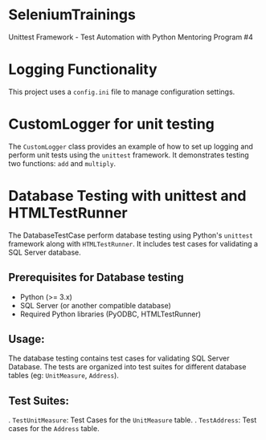 # SeleniumTrainings
Unittest Framework - Test Automation with Python Mentoring Program #4

# Logging Functionality
This project uses a `config.ini` file to manage configuration settings. 

# CustomLogger for unit testing 
The `CustomLogger` class provides an example of how to set up logging and perform unit tests using the `unittest` framework. It demonstrates testing two functions: `add` and `multiply`.

# Database Testing with unittest and HTMLTestRunner
The DatabaseTestCase perform database testing using Python's `unittest` framework along with `HTMLTestRunner`. It includes test cases for validating a SQL Server database.

## Prerequisites for Database testing
- Python (>= 3.x)
- SQL Server (or another compatible database)
- Required Python libraries (PyODBC, HTMLTestRunner)

## Usage:
The database testing contains test cases for validating SQL Server Database. The tests are organized into test suites for different database tables (eg: `UnitMeasure`, `Address`).

## Test Suites:
. `TestUnitMeasure`: Test Cases for the `UnitMeasure` table.
. `TestAddress`: Test cases for the `Address` table.

